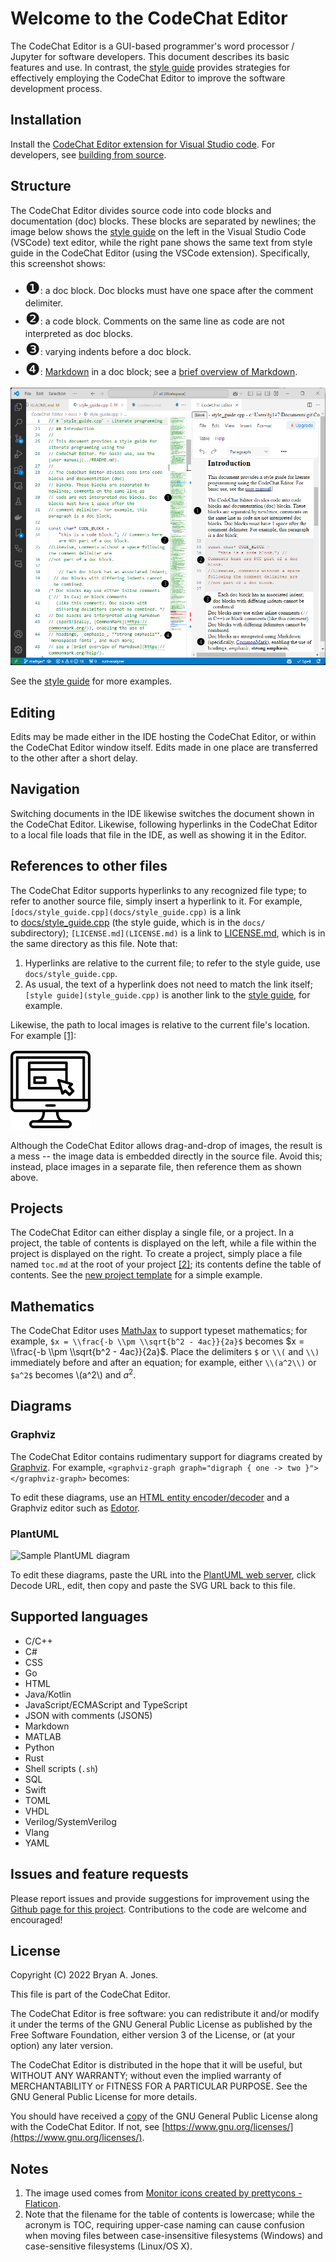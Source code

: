 # Welcome to the CodeChat Editor

The CodeChat Editor is a GUI-based programmer's word processor / Jupyter for
software developers. This document describes its basic features and use. In
contrast, the [style guide](docs/style_guide.cpp) provides strategies for
effectively employing the CodeChat Editor to improve the software development
process.

## Installation

Install the
[CodeChat Editor extension for Visual Studio code](extensions/VSCode/contents.md).
For developers, see [building from source](docs/design.md).

## Structure

The CodeChat Editor divides source code into code blocks and documentation (doc)
blocks.​ These blocks are separated by newlines; the image below shows the
[style guide](docs/style_guide.cpp) on the left in the Visual Studio Code
(VSCode) text editor, while the right pane shows the same text from style guide
in the CodeChat Editor (using the VSCode extension). Specifically, this
screenshot shows:

- <span style="font-size: 20pt;">❶</span>: a doc block. Doc blocks must have one
  space after the comment delimiter.​
- <span style="font-size: 20pt;">❷</span>: a code block. Comments on the same
  line as code are not interpreted as doc blocks.​
- <span style="font-size: 20pt;">❸</span>: varying indents before a doc block.
- <span style="font-size: 20pt;">❹</span>: [Markdown](https://commonmark.org/)
  in a doc block; see a
  [brief overview of Markdown](https://commonmark.org/help/).

![Image showing code blocks and doc blocks in Visual Studio Code](docs/code-blocks-doc-blocks.png)

See the [style guide](docs/style_guide.cpp) for more examples.

## Editing

Edits may be made either in the IDE hosting the CodeChat Editor, or within the
CodeChat Editor window itself. Edits made in one place are transferred to the
other after a short delay.

## Navigation

Switching documents in the IDE likewise switches the document shown in the
CodeChat Editor. Likewise, following hyperlinks in the CodeChat Editor to a
local file loads that file in the IDE, as well as showing it in the Editor.

## References to other files

The CodeChat Editor supports hyperlinks to any recognized file type; to refer to
another source file, simply insert a hyperlink to it. For example,
`[docs/style_guide.cpp](docs/style_guide.cpp)` is a link
to [docs/style_guide.cpp](docs/style_guide.cpp) (the style guide, which is in
the `docs/` subdirectory); `[LICENSE.md](LICENSE.md)` is a link to
[LICENSE.md](LICENSE.md), which is in the same directory as this file. Note
that:

1.  Hyperlinks are relative to the current file; to refer to the style guide,
    use `docs/style_guide.cpp`.
2.  As usual, the text of a hyperlink does not need to match the link itself;
    `[style guide](style_guide.cpp)` is another link to the
    [style guide](style_guide.cpp), for example.

Likewise, the path to local images is relative to the current file's location.
For example [\[1\]](#notes):

![Monitor icon](docs/monitor.png)

Although the CodeChat Editor allows drag-and-drop of images, the result is a
mess -- the image data is embedded directly in the source file. Avoid this;
instead, place images in a separate file, then reference them as shown above.

## Projects

The CodeChat Editor can either display a single file, or a project. In a
project, the table of contents is displayed on the left, while a file within the
project is displayed on the right. To create a project, simply place a file
named `toc.md` at the root of your project [\[2\]](#notes); its contents define
the table of contents. See the
[new project template](https://github.com/bjones1/CodeChat_Editor/tree/main/new-project-template)
for a simple example.

## Mathematics

The CodeChat Editor uses [MathJax](https://www.mathjax.org/) to support typeset
mathematics; for example, `$x = \\frac{-b \\pm \\sqrt{b^2 - 4ac}}{2a}$` becomes $x = \\frac{-b \\pm \\sqrt{b^2 - 4ac}}{2a}$. Place the delimiters `$` or `\\(` and `\\)` immediately before and after an equation; for example, either `\\(a^2\\)` or `$a^2$` becomes \\(a^2\\) and $a^2$.

## Diagrams

### Graphviz

The CodeChat Editor contains rudimentary support for diagrams created by
[Graphviz](https://graphviz.org/). For example,
`<graphviz-graph graph="digraph { one -> two }"></graphviz-graph>` becomes:

<graphviz-graph graph="digraph { one -> two }"></graphviz-graph>

To edit these diagrams, use an
[HTML entity encoder/decoder](https://mothereff.in/html-entities) and a Graphviz
editor such as [Edotor](https://edotor.net/).

### PlantUML

![Sample PlantUML diagram](https://www.plantuml.com/plantuml/svg/SoWkIImgAStDuNBAJrBGjLDmpCbCJbMmKiX8pSd9vt98pKi1IW80)

To edit these diagrams, paste the URL into the
[PlantUML web server](https://www.plantuml.com/plantuml/uml), click Decode URL,
edit, then copy and paste the SVG URL back to this file.

## <a id="supported-languages"></a>Supported languages

- C/C++
- C#
- CSS
- Go
- HTML
- Java/Kotlin
- JavaScript/ECMAScript and TypeScript
- JSON with comments (JSON5)
- Markdown
- MATLAB
- Python
- Rust
- Shell scripts (`.sh`)
- SQL
- Swift
- TOML
- VHDL
- Verilog/SystemVerilog
- Vlang
- YAML

## Issues and feature requests

Please report issues and provide suggestions for improvement using the
[Github page for this project](https://github.com/bjones1/CodeChat_Editor).
Contributions to the code are welcome and encouraged!

## License

Copyright (C) 2022 Bryan A. Jones.

This file is part of the CodeChat Editor.

The CodeChat Editor is free software: you can redistribute it and/or modify it
under the terms of the GNU General Public License as published by the Free
Software Foundation, either version 3 of the License, or (at your option) any
later version.

The CodeChat Editor is distributed in the hope that it will be useful, but
WITHOUT ANY WARRANTY; without even the implied warranty of MERCHANTABILITY or
FITNESS FOR A PARTICULAR PURPOSE. See the GNU General Public License for more
details.

You should have received a [copy](LICENSE.html) of the GNU General Public
License along with the CodeChat Editor. If not, see
[https://www.gnu.org/licenses/](https://www.gnu.org/licenses/).

## <a id="notes"></a>Notes

1.  The image used comes from
    [Monitor icons created by prettycons - Flaticon](https://www.flaticon.com/free-icons/monitor "monitor icons").
2.  Note that the filename for the table of contents is lowercase; while the
    acronym is TOC, requiring upper-case naming can cause confusion when moving
    files between case-insensitive filesystems (Windows) and case-sensitive
    filesystems (Linux/OS X).
